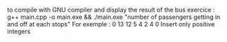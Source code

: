 to compile with GNU compiler and display the result of the bus exercice :
g++ main.cpp -o main.exe && ./main.exe "number of passengers getting in and off at each stops"
For exemple : 0 13 12 5 4 2 4 0
Insert only positive integers

